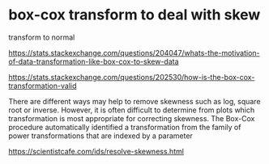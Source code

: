 
# box-cox transform to deal with skew

transform to normal

https://stats.stackexchange.com/questions/204047/whats-the-motivation-of-data-transformation-like-box-cox-to-skew-data

https://stats.stackexchange.com/questions/202530/how-is-the-box-cox-transformation-valid

There are different ways may help to remove skewness such as log, square root or inverse. However, it is often difficult to determine from plots which transformation is most appropriate for correcting skewness. The Box-Cox procedure automatically identified a transformation from the family of power transformations that are indexed by a parameter

https://scientistcafe.com/ids/resolve-skewness.html
